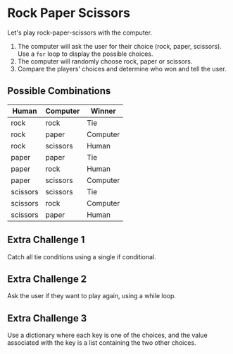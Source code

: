 
# Rock Paper Scissors

Let's play rock-paper-scissors with the computer.

   
1. The computer will ask the user for their choice (rock, paper, scissors). Use a `for` loop to display the possible choices.
2. The computer will randomly choose rock, paper or scissors.
3. Compare the players' choices and determine who won and tell the user.

## Possible Combinations
| Human | Computer | Winner
|-|-|-|
|rock |rock | Tie
|rock |paper|Computer|
|rock |scissors|Human|
|paper |paper|Tie|
|paper |rock|Human|
|paper |scissors|Computer|
|scissors |scissors|Tie|
|scissors |rock|Computer|
|scissors |paper|Human|


## Extra Challenge 1

Catch all tie conditions using a single if conditional.

## Extra Challenge 2

Ask the user if they want to play again, using a while loop.

## Extra Challenge 3

Use a dictionary where each key is one of the choices, and the value associated with the key is a list containing the two other choices.

[//]: # (instructor note: write the tie case, the first case, have them write the others using elif)